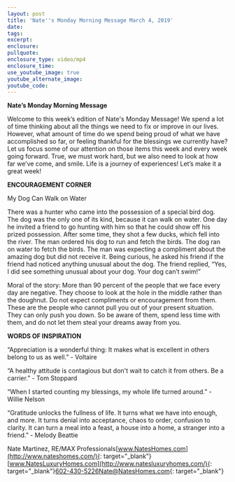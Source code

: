 ```yaml
---
layout: post
title: 'Nate''s Monday Morning Message March 4, 2019'
date:
tags:
excerpt:
enclosure:
pullquote:
enclosure_type: video/mp4
enclosure_time:
use_youtube_image: true
youtube_alternate_image:
youtube_code:
---
```


**Nate’s Monday Morning Message**

Welcome to this week’s edition of Nate's Monday Message! We spend a lot of time thinking about all the things we need to fix or improve in our lives. However, what amount of time do we spend being proud of what we have accomplished so far, or feeling thankful for the blessings we currently have? Let us focus some of our attention on those items this week and every week going forward. True, we must work hard, but we also need to look at how far we’ve come, and smile. Life is a journey of experiences! Let’s make it a great week!

**ENCOURAGEMENT CORNER**

My Dog Can Walk on Water

There was a hunter who came into the possession of a special bird dog. The dog was the only one of its kind, because it can walk on water. One day he invited a friend to go hunting with him so that he could show off his prized possession. After some time, they shot a few ducks, which fell into the river. The man ordered his dog to run and fetch the birds. The dog ran on water to fetch the birds. The man was expecting a compliment about the amazing dog but did not receive it. Being curious, he asked his friend if the friend had noticed anything unusual about the dog. The friend replied, “Yes, I did see something unusual about your dog. Your dog can’t swim!”

Moral of the story: More than 90 percent of the people that we face every day are negative. They choose to look at the hole in the middle rather than the doughnut. Do not expect compliments or encouragement from them. These are the people who cannot pull you out of your present situation. They can only push you down. So be aware of them, spend less time with them, and do not let them steal your dreams away from you.

**WORDS OF INSPIRATION**

“Appreciation is a wonderful thing: It makes what is excellent in others belong to us as well.” - Voltaire

“A healthy attitude is contagious but don't wait to catch it from others. Be a carrier.” - Tom Stoppard

“When I started counting my blessings, my whole life turned around.” - Willie Nelson

“Gratitude unlocks the fullness of life. It turns what we have into enough, and more. It turns denial into acceptance, chaos to order, confusion to clarity. It can turn a meal into a feast, a house into a home, a stranger into a friend.” - Melody Beattie

Nate Martinez, RE/MAX Professionals[www.NatesHomes.com](http://www.nateshomes.com/){: target="_blank"}[www.NatesLuxuryHomes.com](http://www.natesluxuryhomes.com/){: target="_blank"}[602-430-5226](http://www.nateshomes.com/callto:+1602-430-5226)[Nate@NatesHomes.com](mailto:Nate@NatesHomes.com){: target="_blank"}